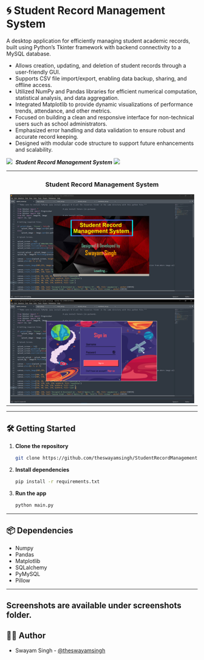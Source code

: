 # 🌀 Student Record Management System

A desktop application for efficiently managing student academic records, built using Python’s Tkinter framework with backend connectivity to a MySQL database.

- Allows creation, updating, and deletion of student records through a user-friendly GUI.
- Supports CSV file import/export, enabling data backup, sharing, and offline access.
- Utilized NumPy and Pandas libraries for efficient numerical computation, statistical analysis, and data aggregation.
- Integrated Matplotlib to provide dynamic visualizations of performance trends, attendance, and other metrics.
- Focused on building a clean and responsive interface for non-technical users such as school administrators.
- Emphasized error handling and data validation to ensure robust and accurate record keeping.
- Designed with modular code structure to support future enhancements and scalability.

<img src="https://media.giphy.com/media/WUlplcMpOCEmTGBtBW/giphy.gif" width="35">&nbsp; ***Student Record Management System***
<img src="https://user-images.githubusercontent.com/73097560/115834477-dbab4500-a447-11eb-908a-139a6edaec5c.gif">

<table>
  <tr>
    <td width="50%">
      <h3 align="center">Student Record Management System</h3>
      <div align="center">
        <a href="https://github.com/theswayamsingh/StudentRecordManagementSystem" target="_blank">
          <img src="https://github.com/theswayamsingh/StudentRecordManagementSystem/blob/main/screenshots/Screenshot%20(64).png" width="485" style="object-fit: cover;" alt="Student Record Management System">
          <img src="https://github.com/theswayamsingh/StudentRecordManagementSystem/blob/main/screenshots/Screenshot%20(65).png" width="485" style="object-fit: cover;" alt="Student Record Management System">
        </a>
      </div>
    </td>
  </tr>
</table>

---

## 🛠️ Getting Started

1. **Clone the repository**
   ```bash
   git clone https://github.com/theswayamsingh/StudentRecordManagementSystem
   ```

2. **Install dependencies**
   ```bash
   pip install -r requirements.txt
   ```

3. **Run the app**
   ```bash
   python main.py
   ```

---

## 📦 Dependencies

- Numpy
- Pandas
- Matplotlib
- SQLalchemy
- PyMySQL
- Pillow
---

## Screenshots are available under screenshots folder.

## 👨‍💻 Author

- Swayam Singh - [@theswayamsingh](https://github.com/theswayamsingh)
